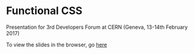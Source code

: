 # Functional CSS

Presentation for 3rd Developers Forum at CERN (Geneva, 13-14th February 2017)

To view the slides in the browser, go [here](http://switowski.github.io/functional-css-talk/)

<!-- To see the video from the presentation, go [here](http://cds.cern.ch/record/2055614) -->

<!-- PDF version of the slides is available in the *Slides.pdf* file (but slides look way better in the browser) -->

<!-- ## Important -->

<!-- This repository will no longer be updated. -->